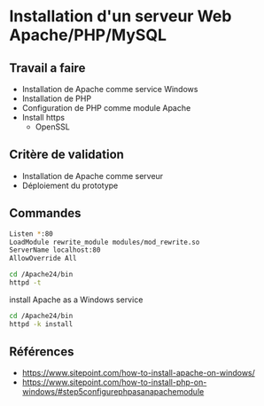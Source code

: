 # Installation d'un serveur Web Apache/PHP/MySQL

## Travail a faire

- Installation de Apache comme service Windows
- Installation de PHP
- Configuration de PHP comme module Apache
- Install https
  - OpenSSL 


## Critère de validation

- Installation de Apache comme serveur
- Déploiement du prototype

## Commandes 

```bash
Listen *:80
LoadModule rewrite_module modules/mod_rewrite.so
ServerName localhost:80
AllowOverride All
```

```bash
cd /Apache24/bin
httpd -t
```
install Apache as a Windows service

```bash
cd /Apache24/bin
httpd -k install
```

## Références 
- https://www.sitepoint.com/how-to-install-apache-on-windows/
- https://www.sitepoint.com/how-to-install-php-on-windows/#step5configurephpasanapachemodule
